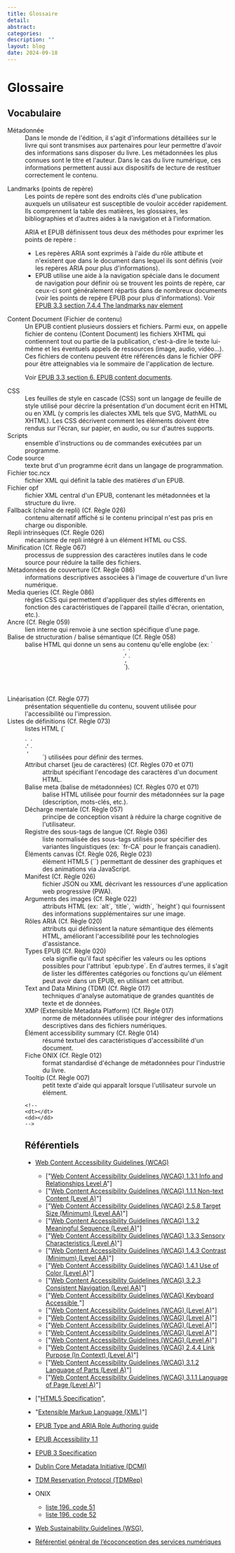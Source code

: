 ```yaml
---
title: Glossaire 
detail: 
abstract: 
categories: 
description: ""
layout: blog
date: 2024-09-18
---
```

# Glossaire

## Vocabulaire
<dl>
<dt id="metadata">Métadonnée</dt>
<dd>
Dans le monde de l'édition, il s'agit d'informations détaillées sur le livre qui sont transmises aux partenaires pour leur permettre d'avoir des informations sans disposer du livre. Les métadonnées les plus connues sont le titre et l'auteur.
Dans le cas du livre numérique, ces informations permettent aussi aux dispositifs de lecture de restituer correctement le contenu.
</dd>
<dl>
<dt id="landmarks">Landmarks (points de repère)</dt>
<dd>
Les points de repère sont des endroits clés d'une publication auxquels un utilisateur est susceptible de vouloir accéder rapidement. Ils comprennent la table des matières, les glossaires, les bibliographies et d'autres aides à la navigation et à l'information.

ARIA et EPUB définissent tous deux des méthodes pour exprimer les points de repère&nbsp;:
* Les repères ARIA sont exprimés à l'aide du rôle attibute et n'existent que dans le document dans lequel ils sont définis (voir les repères ARIA pour plus d'informations).
* EPUB utilise une aide à la navigation spéciale dans le document de navigation pour définir où se trouvent les points de repère, car ceux-ci sont généralement répartis dans de nombreux documents (voir les points de repère EPUB pour plus d'informations).
Voir [EPUB 3.3 section 7.4.4 The landmarks nav element](https://www.w3.org/TR/epub-33/#sec-nav-landmarks)
</dd>
<dt id="contentdocument">Content Document (Fichier de contenu)</dt>
<dd>
Un EPUB contient plusieurs dossiers et fichiers. Parmi eux, on appelle fichier de contenu (Content Document) les fichiers XHTML qui contiennent tout ou partie de la publication, c'est-à-dire le texte lui-même et les éventuels appels de ressources (image, audio, vidéo...). Ces fichiers de contenu peuvent être référencés dans le fichier OPF pour être atteignables via le sommaire de l'application de lecture.

Voir [EPUB 3.3 section 6. EPUB content documents](https://www.w3.org/TR/epub-33/#sec-contentdocs).
</dd> 
<dt>CSS</dt>
    <dd>Les feuilles de style en cascade (CSS) sont un langage de feuille de style utilisé pour décrire la présentation d'un document écrit en HTML ou en XML (y compris les dialectes XML tels que SVG, MathML ou XHTML). Les CSS décrivent comment les éléments doivent être rendus sur l'écran, sur papier, en audio, ou sur d'autres supports.</dd> 
<dt>Scripts</dt>
    <dd>ensemble d'instructions ou de commandes exécutées par un programme.</dd> 
<dt>Code source</dt>
    <dd>texte brut d'un programme écrit dans un langage de programmation.</dd> 
<dt>Fichier toc.ncx</dt>
    <dd>fichier XML qui définit la table des matières d'un EPUB.</dd> 
<dt>Fichier opf</dt>
    <dd>fichier XML central d'un EPUB, contenant les métadonnées et la structure du livre.</dd> 
<dt>Fallback (chaîne de repli) (Cf. Règle 026)</dt>
    <dd>contenu alternatif affiché si le contenu principal n'est pas pris en charge ou disponible.</dd> 
<dt>Repli intrinsèques (Cf. Règle 026)</dt>
    <dd>mécanisme de repli intégré à un élément HTML ou CSS.</dd> 
<dt>Minification (Cf. Règle 067)</dt>
    <dd>processus de suppression des caractères inutiles dans le code source pour réduire la taille des fichiers.</dd> 
<dt>Métadonnées de couverture (Cf. Règle 086)</dt>
    <dd>informations descriptives associées à l'image de couverture d'un livre numérique.</dd> 
<dt>Media queries (Cf. Règle 086)</dt>
    <dd>règles CSS qui permettent d'appliquer des styles différents en fonction des caractéristiques de l'appareil (taille d'écran, orientation, etc.).</dd> 
<dt>Ancre (Cf. Règle 059)</dt>
    <dd>lien interne qui renvoie à une section spécifique d'une page.</dd> 
<dt>Balise de structuration / balise sémantique (Cf. Règle 058)</dt>
    <dd>balise HTML qui donne un sens au contenu qu'elle englobe (ex: `<header>`, `<article>`, `<footer>`).</dd> 
<dt>Linéarisation (Cf. Règle 077)</dt>
    <dd>présentation séquentielle du contenu, souvent utilisée pour l'accessibilité ou l'impression.</dd> 
<dt>Listes de définitions (Cf. Règle 073)</dt>
    <dd>listes HTML (`<dl>`, `<dt>`, `<dd>`) utilisées pour définir des termes.</dd> 
<dt>Attribut charset (jeu de caractères) (Cf. Règles 070 et 071)</dt>
    <dd>attribut spécifiant l'encodage des caractères d'un document HTML.</dd> 
<dt>Balise meta (balise de métadonnées) (Cf. Règles 070 et 071)</dt>
    <dd>balise HTML utilisée pour fournir des métadonnées sur la page (description, mots-clés, etc.).</dd> 
<dt>Décharge mentale (Cf. Règle 057)</dt>
    <dd>principe de conception visant à réduire la charge cognitive de l'utilisateur.</dd> 
<dt>Registre des sous-tags de langue (Cf. Règle 036)</dt>
    <dd>liste normalisée des sous-tags utilisés pour spécifier des variantes linguistiques (ex: `fr-CA` pour le français canadien).</dd> 
<dt>Éléments canvas (Cf. Règle 026, Règle 023)</dt>
    <dd>élément HTML5 (`<canvas>`) permettant de dessiner des graphiques et des animations via JavaScript.</dd> 
<dt>Manifest (Cf. Règle 026)</dt>
    <dd>fichier JSON ou XML décrivant les ressources d'une application web progressive (PWA).</dd> 
<dt>Arguments des images (Cf. Règle 022)</dt>
    <dd>attributs HTML (ex: `alt`, `title`, `width`, `height`) qui fournissent des informations supplémentaires sur une image.</dd> 
<dt>Rôles ARIA (Cf. Règle 020)</dt>
    <dd>attributs qui définissent la nature sémantique des éléments HTML, améliorant l'accessibilité pour les technologies d'assistance.</dd> 
<dt>Types EPUB (Cf. Règle 020)</dt>
    <dd>cela signifie qu'il faut spécifier les valeurs ou les options possibles pour l'attribut `epub:type`. En d'autres termes, il s'agit de lister les différentes catégories ou fonctions qu'un élément peut avoir dans un EPUB, en utilisant cet attribut.</dd> 
<dt>Text and Data Mining (TDM) (Cf. Règle 017)</dt>
    <dd>techniques d'analyse automatique de grandes quantités de texte et de données.</dd> 
<dt>XMP (Extensible Metadata Platform) (Cf. Règle 017)</dt>
    <dd>norme de métadonnées utilisée pour intégrer des informations descriptives dans des fichiers numériques.</dd> 
<dt>Élément accessibility summary (Cf. Règle 014)</dt>
    <dd>résumé textuel des caractéristiques d'accessibilité d'un document.</dd> 
<dt>Fiche ONIX (Cf. Règle 012)</dt>
    <dd>format standardisé d'échange de métadonnées pour l'industrie du livre.</dd> 
<dt>Tooltip (Cf. Règle 007)</dt>
    <dd>petit texte d'aide qui apparaît lorsque l'utilisateur survole un élément.</dd> 

    <!-- 
    <dt></dt>
    <dd></dd> 
    -->

</dl>


## Référentiels

* [Web Content Accessibility Guidelines (WCAG)](https://www.w3.org/WAI/standards-guidelines/wcag/)
     * ["[Web Content Accessibility Guidelines (WCAG) 1.3.1 Info and Relationships Level A](https://www.w3.org/TR/WCAG22/#info-and-relationships)"]
     * ["[Web Content Accessibility Guidelines (WCAG) 1.1.1 Non-text Content (Level A)](https://www.w3.org/TR/WCAG22/#non-text-content)"]
     * ["[Web Content Accessibility Guidelines (WCAG) 2.5.8  Target Size (Minimum) (Level AA)](https://www.w3.org/TR/WCAG22/#target-size-minimum)"]
     * ["[Web Content Accessibility Guidelines (WCAG) 1.3.2 Meaningful Sequence (Level A)](https://www.w3.org/TR/WCAG22/#meaningful-sequence)"]
     * ["[Web Content Accessibility Guidelines (WCAG) 1.3.3 Sensory Characteristics (Level A)](https://www.w3.org/TR/WCAG22/#sensory-characteristics)"]
     * ["[Web Content Accessibility Guidelines (WCAG) 1.4.3 Contrast (Minimum) (Level AA)](https://www.w3.org/TR/WCAG22/#contrast-minimum)"]
     * ["[Web Content Accessibility Guidelines (WCAG)  1.4.1 Use of Color (Level A)](https://www.w3.org/TR/WCAG22/#use-of-color)"]
     * ["[Web Content Accessibility Guidelines (WCAG) 3.2.3 Consistent Navigation (Level AA)](https://www.w3.org/TR/WCAG22/#consistent-navigation)"]
     * ["[Web Content Accessibility Guidelines (WCAG) Keyboard Accessible ](https://www.w3.org/TR/WCAG22/#keyboard-accessible)"]
     * ["[Web Content Accessibility Guidelines (WCAG)  (Level A)]()"]
     * ["[Web Content Accessibility Guidelines (WCAG) (Level A)]()"]
     * ["[Web Content Accessibility Guidelines (WCAG)  (Level A)]()"]
     * ["[Web Content Accessibility Guidelines (WCAG) (Level A)]()"]
     * ["[Web Content Accessibility Guidelines (WCAG)  (Level A)]()"]
     * ["[Web Content Accessibility Guidelines (WCAG) 2.4.4 Link Purpose (In Context) (Level A)](https://www.w3.org/TR/WCAG22/#link-purpose-in-context)"]
     * ["[Web Content Accessibility Guidelines (WCAG) 3.1.2 Language of Parts (Level A)](https://www.w3.org/TR/WCAG22/#language-of-parts)"]
     * ["[Web Content Accessibility Guidelines (WCAG) 3.1.1 Language of Page (Level A)](https://www.w3.org/TR/WCAG22/#language-of-page)"]

     
*  ["[HTML5 Specification](https://html.spec.whatwg.org/)", 
* "[Extensible Markup Language (XML)](https://www.w3.org/TR/xml/)"]

* [EPUB Type and ARIA Role Authoring guide](https://w3c.github.io/epub-specs/epub33/epub-aria-authoring/)
* [EPUB Accessibility 1.1](https://www.w3.org/TR/epub-a11y-11/)
* [EPUB 3 Specification](https://www.w3.org/publishing/epub3/)

* [Dublin Core Metadata Initiative (DCMI)](https://www.dublincore.org/specifications/dublin-core/dcmi-terms/)

* [TDM Reservation Protocol (TDMRep)](https://w3c.github.io/cg-reports/tdmrep/CG-FINAL-tdmrep-20240510/)

* ONIX
  * [liste 196, code 51](https://ns.editeur.org/onix/en/196/51)
  * [liste 196, code 52](https://ns.editeur.org/onix/en/196/52)

* [Web Sustainability Guidelines (WSG)](https://w3c.github.io/sustyweb/#minify-your-html-css-and-javascript"), 

* [Référentiel général de l’écoconception des services numériques](https://www.arcep.fr/uploads/tx_gspublication/consultation-referentiel-ecoconception-services-numeriques_091023.pdf) 
